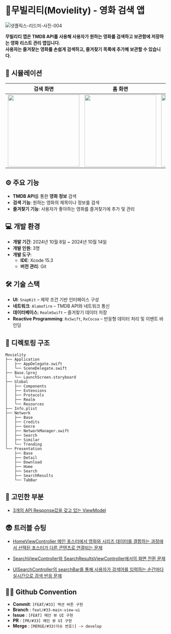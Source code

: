
# 🍿무빌리티(Movielity) - 영화 검색 앱
![넷플릭스-리드미-사진-004](https://github.com/user-attachments/assets/594da009-7c38-4b76-8127-6232b1179daf)

**무빌리티 앱은 TMDB API를 사용해 사용자가 원하는 영화를 검색하고 보관함에 저장하는 영화 리스트 관리 앱입니다.**<br>
**사용자는 즐겨찾는 영화를 손쉽게 검색하고, 즐겨찾기 목록에 추가해 보관할 수 있습니다.**


## 📱 시뮬레이션
| 검색 화면 | 홈 화면 | 상세 화면 | 삭제 화면 |
|---------|-------|---------|---------|
| <img src="https://github.com/user-attachments/assets/b71b853d-f064-4983-bdbb-0eab637bf657" width="225px"> | <img src="https://github.com/user-attachments/assets/bfc6ec92-756d-4ce8-a7b9-67a1d5e9c32a" width="225px"> | <img src="https://github.com/user-attachments/assets/5ac098d9-26fa-43fe-b155-0de84da676e0" width="225px"> | <img src="https://github.com/user-attachments/assets/2ad09a57-e0a2-489a-a943-6f19da0dbb82" width="225px"> |






## ⚙️ 주요 기능
- **TMDB API**를 통한 **영화 정보** 검색
- **검색 기능**: 원하는 영화의 제목이나 정보를 검색
- **즐겨찾기 기능**: 사용자가 좋아하는 영화를 즐겨찾기에 추가 및 관리

## 💻 개발 환경
- **개발 기간**: 2024년 10월 8일 ~ 2024년 10월 14일
- **개발 인원**: 3명
- **개발 도구**:
    - **IDE**: Xcode 15.3
    - **버전 관리**: Git
 
## 🛠️ 기술 스택
- **UI**: `SnapKit` – 제약 조건 기반 인터페이스 구성
- **네트워크**: `Alamofire` – TMDB API와 네트워크 통신
- **데이터베이스**: `RealmSwift` – 즐겨찾기 데이터 저장
- **Reactive Programming**: `RxSwift`, `RxCocoa` – 반응형 데이터 처리 및 이벤트 바인딩

## 📁 디렉토링 구조
```
Movielity
├── Application
│   ├── AppDelegate.swift
│   └── SceneDelegate.swift
├── Base.lproj
│   └── LaunchScreen.storyboard
├── Global
│   ├── Components
│   ├── Extensions
│   ├── Protocols
│   ├── Realm
│   └── Resources
├── Info.plist
├── Network
│   ├── Base
│   ├── Credits
│   ├── Genre
│   ├── NetworkManager.swift
│   ├── Search
│   ├── Similar
│   └── Trending
└── Presentation
    ├── Base
    ├── Detail
    ├── Download
    ├── Home
    ├── Search
    ├── SearchResults
    └── TabBar
```

## 🤔 고민한 부분
- [3개의 API Response값을 갖고 있는 ViewModel](https://github.com/Movielity/Movielity_iOS/wiki/%EA%B3%A0%EB%AF%BC%ED%96%88%EB%8D%98-%EB%B6%80%EB%B6%84_3%EA%B0%9C%EC%9D%98-API-Response%EA%B0%92%EC%9D%84-%EA%B0%96%EA%B3%A0-%EC%9E%88%EB%8A%94-ViewModel)


## 😨 트러블 슈팅
- [HomeViewController 메인 포스터에서 영화와 시리즈 데이터를 결합하는 과정에서 선택된 포스터가 다른 콘텐츠로 연결되는 문제](https://github.com/Movielity/Movielity_iOS/wiki/%ED%8A%B8%EB%9F%AC%EB%B8%94-%EC%8A%88%ED%8C%85_%08HomeViewController%EC%9D%98-%EB%A9%94%EC%9D%B8-%ED%8F%AC%EC%8A%A4%ED%84%B0%EC%97%90%EC%84%9C-%EC%98%81%ED%99%94%EC%99%80-%EC%8B%9C%EB%A6%AC%EC%A6%88-%EB%8D%B0%EC%9D%B4%ED%84%B0%EB%A5%BC-%EA%B2%B0%ED%95%A9%ED%95%98%EB%8A%94-%EA%B3%BC%EC%A0%95%EC%97%90%EC%84%9C-%EC%84%A0%ED%83%9D%EB%90%9C-%ED%8F%AC%EC%8A%A4%ED%84%B0%EA%B0%80-%EB%8B%A4%EB%A5%B8-%EC%BD%98%ED%85%90%EC%B8%A0%EB%A1%9C-%EC%97%B0%EA%B2%B0%EB%90%98%EB%8A%94-%EB%AC%B8%EC%A0%9C)
  
- [SearchViewController와 SearchResultsViewController에서의 화면 전환 문제](https://github.com/Movielity/Movielity_iOS/wiki/%ED%8A%B8%EB%9F%AC%EB%B8%94-%EC%8A%88%ED%8C%85_SearchViewController%EC%99%80-SearchResultsViewController%EC%97%90%EC%84%9C%EC%9D%98-%ED%99%94%EB%A9%B4-%EC%A0%84%ED%99%98-%EB%AC%B8%EC%A0%9C)
- [UISearchController의 searchBar를 통해 사용자가 검색어를 입력하는 순간마다 실시간으로 검색 반응 문제](https://github.com/Movielity/Movielity_iOS/wiki/%ED%8A%B8%EB%9F%AC%EB%B8%94-%EC%8A%88%ED%8C%85_%C2%A0UISearchController%EC%9D%98-searchBar%EB%A5%BC-%ED%86%B5%ED%95%B4-%EC%82%AC%EC%9A%A9%EC%9E%90%EA%B0%80-%EA%B2%80%EC%83%89%EC%96%B4%EB%A5%BC-%EC%9E%85%EB%A0%A5%ED%95%98%EB%8A%94-%EC%88%9C%EA%B0%84%EB%A7%88%EB%8B%A4%C2%A0%EC%8B%A4%EC%8B%9C%EA%B0%84%EC%9C%BC%EB%A1%9C-%EA%B2%80%EC%83%89-%EB%B0%98%EC%9D%91-%EB%AC%B8%EC%A0%9C)

## 🧑‍⚖️ Github Convention
- **Commit**: `[FEAT/#33] 액션 버튼 구현`
- **Branch** : `feat/#33-main-view-ui`
- **Issue** : `[FEAT] 메인 뷰 UI 구현`
- **PR** : `[PR/#33] 메인 뷰 UI 구현`
- **Merge** : `[MERGE/#33(이슈 번호)] -> develop`
